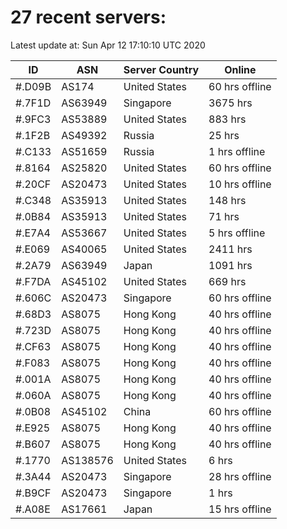 # 27 recent servers:

Latest update at: Sun Apr 12 17:10:10 UTC 2020

| ID | ASN | Server Country | Online |
| -- | --- | -------------- | ------ |
| #.D09B | AS174 | United States | 60 hrs offline |
| #.7F1D | AS63949 | Singapore | 3675 hrs |
| #.9FC3 | AS53889 | United States | 883 hrs |
| #.1F2B | AS49392 | Russia | 25 hrs |
| #.C133 | AS51659 | Russia | 1 hrs offline |
| #.8164 | AS25820 | United States | 60 hrs offline |
| #.20CF | AS20473 | United States | 10 hrs offline |
| #.C348 | AS35913 | United States | 148 hrs |
| #.0B84 | AS35913 | United States | 71 hrs |
| #.E7A4 | AS53667 | United States | 5 hrs offline |
| #.E069 | AS40065 | United States | 2411 hrs |
| #.2A79 | AS63949 | Japan | 1091 hrs |
| #.F7DA | AS45102 | United States | 669 hrs |
| #.606C | AS20473 | Singapore | 60 hrs offline |
| #.68D3 | AS8075 | Hong Kong | 40 hrs offline |
| #.723D | AS8075 | Hong Kong | 40 hrs offline |
| #.CF63 | AS8075 | Hong Kong | 40 hrs offline |
| #.F083 | AS8075 | Hong Kong | 40 hrs offline |
| #.001A | AS8075 | Hong Kong | 40 hrs offline |
| #.060A | AS8075 | Hong Kong | 40 hrs offline |
| #.0B08 | AS45102 | China | 60 hrs offline |
| #.E925 | AS8075 | Hong Kong | 40 hrs offline |
| #.B607 | AS8075 | Hong Kong | 40 hrs offline |
| #.1770 | AS138576 | United States | 6 hrs |
| #.3A44 | AS20473 | Singapore | 28 hrs offline |
| #.B9CF | AS20473 | Singapore | 1 hrs |
| #.A08E | AS17661 | Japan | 15 hrs offline |

